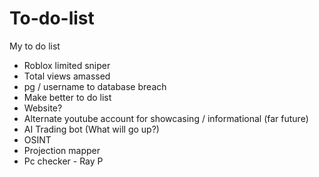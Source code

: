 # To-do-list
My to do list

+ Roblox limited sniper
+ Total views amassed
+ pg / username to database breach
+ Make better to do list
+ Website?
+ Alternate youtube account for showcasing / informational (far future)
+ AI Trading bot (What will go up?)
+ OSINT
+ Projection mapper
+ Pc checker - Ray P
